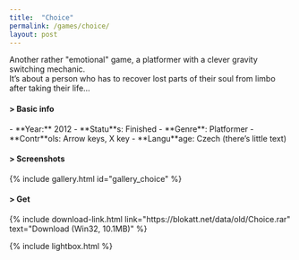 ```yaml
---
title:  "Choice"
permalink: /games/choice/
layout: post
---
```

Another rather "emotional" game, a platformer with a clever gravity switching mechanic.   
It’s about a person who has to recover lost parts of their soul from limbo after taking their life…
<div class="subsection">
<h4 class="visual-title">&gt; Basic info</h4>    
- **Year:** 2012
- **Statu**s: Finished
- **Genre**: Platformer
- **Contr**ols: Arrow keys, X key
- **Langu**age: Czech (there’s little text)
</div>

<div class="subsection">
<h4 class="visual-title">&gt; Screenshots</h4>    
{% include gallery.html id="gallery_choice" %}
</div>

<div class="subsection">
<h4 class="visual-title">&gt; Get</h4>    
{% include download-link.html link="https://blokatt.net/data/old/Choice.rar" text="Download (Win32, 10.1MB)" %}
</div>

{% include lightbox.html %}



